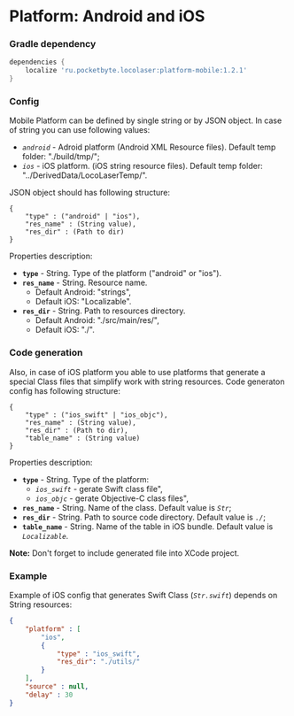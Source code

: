 # Platform: Android and iOS

### Gradle dependency
```gradle
dependencies {
    localize 'ru.pocketbyte.locolaser:platform-mobile:1.2.1'
}
```

### Config
Mobile Platform can be defined by single string or by JSON object. In case of string you can use following values:
- *`android`* - Adroid platform (Android XML Resource files). Default temp folder: "./build/tmp/";
- *`ios`* - iOS platform. (iOS string resource files). Default temp folder: "../DerivedData/LocoLaserTemp/".

JSON object should has following structure:
```
{
    "type" : ("android" | "ios"),
    "res_name" : (String value),
    "res_dir" : (Path to dir)
}
```
Properties description:<br>
- **`type`** - String. Type of the platform ("android" or "ios").
- **`res_name`** - String. Resource name.
  * Default Android: "strings",
  * Default iOS: "Localizable".
- **`res_dir`** - String. Path to resources directory.
  * Default Android: "./src/main/res/",
  * Default iOS: "./".

### Code generation
Also, in case of iOS platform you able to use platforms that generate a special Class files that simplify work with string resources. Code generaton config has following structure:
```
{
    "type" : ("ios_swift" | "ios_objc"),
    "res_name" : (String value),
    "res_dir" : (Path to dir),
    "table_name" : (String value)
}
```
Properties description:<br>
- **`type`** - String. Type of the platform:
  * *`ios_swift`* - gerate Swift class file",
  * *`ios_objc`* - gerate Objective-C class files",
- **`res_name`** - String. Name of the class. Default value is *`Str`*;
- **`res_dir`** - String. Path to source code directory. Default value is *`./`*;
- **`table_name`** - String. Name of the table in iOS bundle. Default value is *`Localizable`*.

**Note:** Don't forget to include generated file into XCode project.

### Example
Example of iOS config that generates Swift Class (*`Str.swift`*) depends on String resources:
```json
{
    "platform" : [
        "ios",
        {
            "type" : "ios_swift",
            "res_dir": "./utils/"
        }
    ],
    "source" : null,
    "delay" : 30
}
```